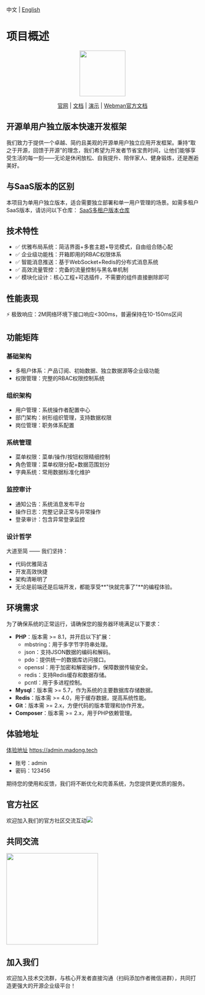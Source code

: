 中文 | [English](./README-en.md)
# 项目概述

<p align="center">
    <img src="https://madong.tech/app/kbase/upload/avatar/202503/67e75c135c1f.md.png" width="120" />
</p>
<p align="center">
    <a href="https://www.madong.tech" target="_blank">官网</a> |
    <a href="https://madong.tech/kbase/doc?name=md" target="_blank">文档</a> | 
    <a href="https://admin.madong.tech" target="_blank">演示</a> |
    <a href="https://www.workerman.net/doc/webman/" target="_blank">Webman官方文档</a> 
</p>

## 开源单用户独立版本快速开发框架
我们致力于提供一个卓越、简约且美观的开源单用户独立应用开发框架。秉持“取之于开源，回馈于开源”的理念，我们希望为开发者节省宝贵时间，让他们能够享受生活的每一刻——无论是休闲放松、自我提升、陪伴家人、健身锻炼，还是邂逅美好。

## 与SaaS版本的区别
本项目为单用户独立版本，适合需要独立部署和单一用户管理的场景。如需多租户SaaS版本，请访问以下仓库：
[SaaS多租户版本仓库](https://gitcode.com/motion-code/madong) 

## 技术特性
- ✅ 优雅布局系统：简洁界面+多套主题+导览模式，自由组合随心配
- ✅ 企业级功能栈：开箱即用的RBAC权限体系
- ✅ 智能消息推送：基于WebSocket+Redis的分布式消息系统
- ✅ 高效流量管控：完备的流量控制与黑名单机制
- ✅ 模块化设计：核心工程+可选插件，不需要的组件直接删除即可

## 性能表现
⚡ 极致响应：2M网络环境下接口响应<300ms，普遍保持在10-150ms区间

## 功能矩阵
### 基础架构
- 多租户体系：产品订阅、初始数据、独立数据源等企业级功能
- 权限管理：完整的RBAC权限控制系统

### 组织架构
- 用户管理：系统操作者配置中心
- 部门架构：树形组织管理，支持数据权限
- 岗位管理：职务体系配置

### 系统管理
- 菜单权限：菜单/操作/按钮权限精细控制
- 角色管理：菜单权限分配+数据范围划分
- 字典系统：常用数据标准化维护

### 监控审计
- 通知公告：系统消息发布平台
- 操作日志：完整记录正常与异常操作
- 登录审计：包含异常登录监控

### 设计哲学
大道至简 —— 我们坚持：

- 代码优雅简洁
- 开发高效快捷
- 架构清晰明了
- 无论是前端还是后端开发，都能享受**"快就完事了"**的编程体验。

## 环境需求
为了确保系统的正常运行，请确保您的服务器环境满足以下要求：
- **PHP**：版本需 >= 8.1，并开启以下扩展：
  - mbstring：用于多字节字符串处理。
  - json：支持JSON数据的编码和解码。
  - pdo：提供统一的数据库访问接口。
  - openssl：用于加密和解密操作，保障数据传输安全。
  - redis：支持Redis缓存和数据存储。
  - pcntl：用于多进程控制。
- **Mysql**：版本需 >= 5.7，作为系统的主要数据库存储数据。
- **Redis**：版本需 >= 4.0，用于缓存数据，提高系统性能。
- **Git**：版本需 >= 2.x，方便代码的版本管理和协作开发。
- **Composer**：版本需 >= 2.x，用于PHP依赖管理。

## 体验地址
[体验地址](https://admin.madong.tech) https://admin.madong.tech
- 账号：admin
- 密码：123456

期待您的使用和反馈，我们将不断优化和完善系统，为您提供更优质的服务。

## 官方社区
欢迎加入我们的官方社区交流互动<img src="https://svg.hamm.cn/badge.svg?key=QQ 频道&value= pd52261144"/>

## 共同交流
<img src="https://madong.tech/app/admin/upload/files/20250605/684160e45fcc.png" width="240" />

## 加入我们
欢迎加入技术交流群，与核心开发者直接沟通（扫码添加作者微信进群），共同打造更强大的开源企业级平台！